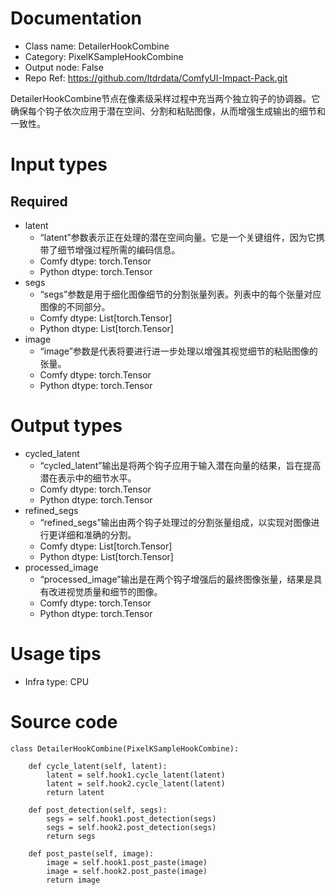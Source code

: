 # Documentation
- Class name: DetailerHookCombine
- Category: PixelKSampleHookCombine
- Output node: False
- Repo Ref: https://github.com/ltdrdata/ComfyUI-Impact-Pack.git

DetailerHookCombine节点在像素级采样过程中充当两个独立钩子的协调器。它确保每个钩子依次应用于潜在空间、分割和粘贴图像，从而增强生成输出的细节和一致性。

# Input types
## Required
- latent
    - “latent”参数表示正在处理的潜在空间向量。它是一个关键组件，因为它携带了细节增强过程所需的编码信息。
    - Comfy dtype: torch.Tensor
    - Python dtype: torch.Tensor
- segs
    - “segs”参数是用于细化图像细节的分割张量列表。列表中的每个张量对应图像的不同部分。
    - Comfy dtype: List[torch.Tensor]
    - Python dtype: List[torch.Tensor]
- image
    - “image”参数是代表将要进行进一步处理以增强其视觉细节的粘贴图像的张量。
    - Comfy dtype: torch.Tensor
    - Python dtype: torch.Tensor

# Output types
- cycled_latent
    - “cycled_latent”输出是将两个钩子应用于输入潜在向量的结果，旨在提高潜在表示中的细节水平。
    - Comfy dtype: torch.Tensor
    - Python dtype: torch.Tensor
- refined_segs
    - “refined_segs”输出由两个钩子处理过的分割张量组成，以实现对图像进行更详细和准确的分割。
    - Comfy dtype: List[torch.Tensor]
    - Python dtype: List[torch.Tensor]
- processed_image
    - “processed_image”输出是在两个钩子增强后的最终图像张量，结果是具有改进视觉质量和细节的图像。
    - Comfy dtype: torch.Tensor
    - Python dtype: torch.Tensor

# Usage tips
- Infra type: CPU

# Source code
```
class DetailerHookCombine(PixelKSampleHookCombine):

    def cycle_latent(self, latent):
        latent = self.hook1.cycle_latent(latent)
        latent = self.hook2.cycle_latent(latent)
        return latent

    def post_detection(self, segs):
        segs = self.hook1.post_detection(segs)
        segs = self.hook2.post_detection(segs)
        return segs

    def post_paste(self, image):
        image = self.hook1.post_paste(image)
        image = self.hook2.post_paste(image)
        return image
```